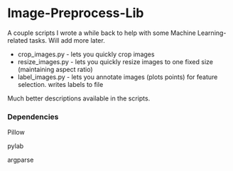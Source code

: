 # Image-Preprocess-Lib

A couple scripts I wrote a while back to help with some Machine Learning-related tasks. Will add more later.

* crop_images.py - lets you quickly crop images
* resize_images.py - lets you quickly resize images to one fixed size (maintaining aspect ratio)
* label_images.py - lets you annotate images (plots points) for feature selection. writes labels to file

Much better descriptions available in the scripts.

### Dependencies
Pillow

pylab

argparse
